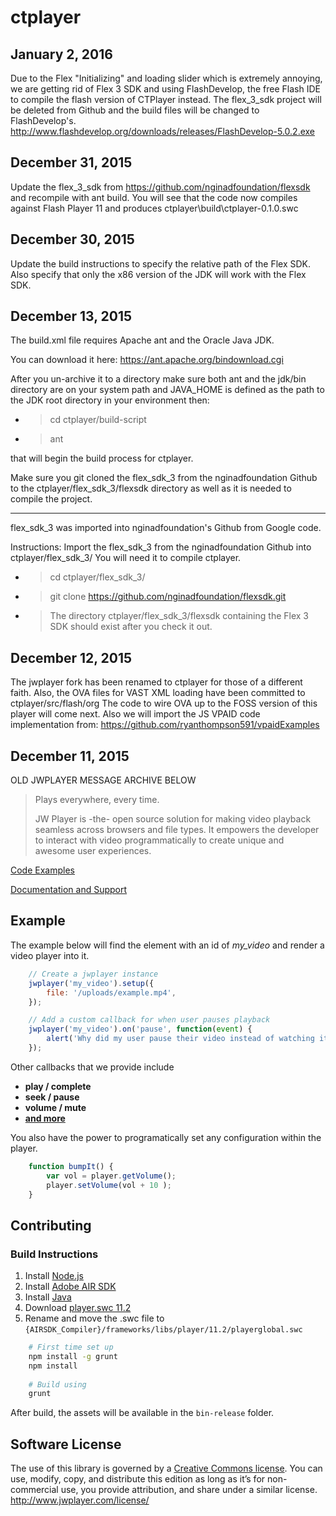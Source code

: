 ctplayer
=======
January 2, 2016
------------------
Due to the Flex "Initializing" and loading slider which is extremely annoying, we are getting rid of Flex 3 SDK
and using FlashDevelop, the free Flash IDE to compile the flash version of CTPlayer instead.
The flex_3_sdk project will be deleted from Github and the build files will be changed to FlashDevelop's.
http://www.flashdevelop.org/downloads/releases/FlashDevelop-5.0.2.exe

December 31, 2015
------------------

Update the flex_3_sdk from https://github.com/nginadfoundation/flexsdk
and recompile with ant build.
You will see that the code now compiles against Flash Player 11 and produces ctplayer\build\ctplayer-0.1.0.swc

December 30, 2015
------------------

Update the build instructions to specify the relative path of the Flex SDK.
Also specify that only the x86 version of the JDK will work with the Flex SDK.

December 13, 2015
------------------

The build.xml file requires Apache ant and the Oracle Java JDK.

You can download it here: https://ant.apache.org/bindownload.cgi

After you un-archive it to a directory make sure both ant and the jdk/bin directory are on your system path
and JAVA_HOME is defined as the path to the JDK root directory in your environment then:

* > cd ctplayer/build-script
* > ant

that will begin the build process for ctplayer.

Make sure you git cloned the flex_sdk_3 from the nginadfoundation Github to the ctplayer/flex_sdk_3/flexsdk directory as well as it is needed to compile the project.

------------------

flex_sdk_3 was imported into nginadfoundation's Github from Google code.

Instructions: Import the flex_sdk_3 from the nginadfoundation Github into ctplayer/flex_sdk_3/
You will need it to compile ctplayer.

* > cd ctplayer/flex_sdk_3/
* > git clone https://github.com/nginadfoundation/flexsdk.git
* > The directory ctplayer/flex_sdk_3/flexsdk containing the Flex 3 SDK should exist after you check it out.

December 12, 2015
------------------

The jwplayer fork has been renamed to ctplayer for those of a different faith.
Also, the OVA files for VAST XML loading have been committed to ctplayer/src/flash/org
The code to wire OVA up to the FOSS version of this player will come next.
Also we will import the JS VPAID code implementation from: https://github.com/ryanthompson591/vpaidExamples

December 11, 2015
------------------

OLD JWPLAYER MESSAGE ARCHIVE BELOW

> Plays everywhere, every time.
> 
> JW Player is -the- open source solution for making video playback seamless across browsers and file types. 
> It empowers the developer to interact with video programmatically to create unique and awesome user experiences.
 
[Code Examples](http://support.jwplayer.com/customer/portal/topics/564475-javascript-api/articles)

[Documentation and Support](http://support.jwplayer.com/)


## Example

The example below will find the element with an id of *my_video* and render a video player into it. 

```js
    // Create a jwplayer instance
    jwplayer('my_video').setup({
        file: '/uploads/example.mp4',
    });

    // Add a custom callback for when user pauses playback
    jwplayer('my_video').on('pause', function(event) {
        alert('Why did my user pause their video instead of watching it?');
    });
```

Other callbacks that we provide include
* **play / complete**
* **seek / pause**
* **volume / mute**
* **[and more](http://support.jwplayer.com/customer/portal/topics/564475-javascript-api/articles)**

You also have the power to programatically set any configuration within the player. 

```js
    function bumpIt() {
    	var vol = player.getVolume();
        player.setVolume(vol + 10 );
    }
```

## Contributing

### Build Instructions

 1. Install [Node.js](https://nodejs.org/download)
 1. Install [Adobe AIR SDK](http://www.adobe.com/devnet/air/air-sdk-download.html)
 1. Install [Java](https://java.com/en/download/)
 1. Download [player.swc 11.2](http://fpdownload.macromedia.com/get/flashplayer/installers/archive/playerglobal/playerglobal11_2.swc)
 1. Rename and move the .swc file to ```{AIRSDK_Compiler}/frameworks/libs/player/11.2/playerglobal.swc```

```sh
    # First time set up
    npm install -g grunt
    npm install
    
    # Build using
    grunt
```

After build, the assets will be available in the `bin-release` folder.


## Software License
The use of this library is governed by a [Creative Commons license](http://creativecommons.org/licenses/by-nc-sa/3.0/). You can use, modify, copy, and distribute this edition as long as it’s for non-commercial use, you provide attribution, and share under a similar license.
http://www.jwplayer.com/license/

